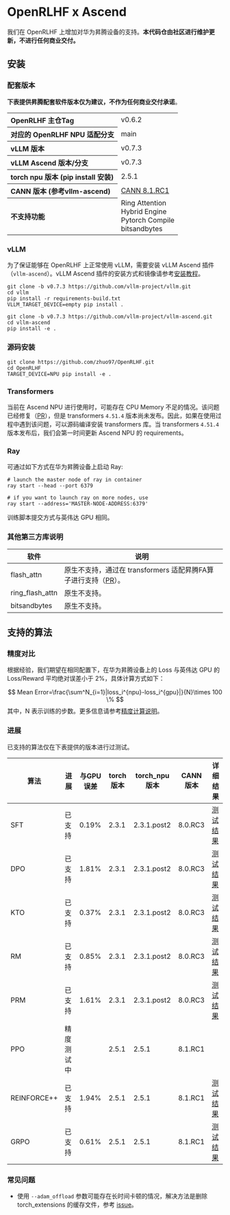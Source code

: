 # OpenRLHF x Ascend

我们在 OpenRLHF 上增加对华为昇腾设备的支持。**本代码仓由社区进行维护更新，不进行任何商业交付。**

## 安装

### 配套版本

**下表提供昇腾配套软件版本仅为建议，不作为任何商业交付承诺**。

<table>
  <tr>
    <th align="left">OpenRLHF 主仓Tag</th>
    <td>v0.6.2</td>
  </tr>
  <tr>
    <th align="left">对应的 OpenRLHF NPU 适配分支</th>
    <td>main</td>
  </tr>
  <tr>
    <th align="left">vLLM 版本</th>
    <td>v0.7.3</td>
  </tr>
  <tr>
    <th align="left">vLLM Ascend 版本/分支</th>
    <td>v0.7.3</td>
  </tr>
  <tr>
    <th align="left">torch npu 版本 (pip install 安装)</th>
    <td>2.5.1</td>
  </tr>
  <tr>
    <th align="left">CANN 版本 (参考vllm-ascend)</th>
    <td><a href="https://github.com/vllm-project/vllm-ascend/blob/v0.7.3/docs/source/installation.md?plain=1#L72-L96">CANN 8.1.RC1</a></td>
  </tr>
  <tr>
    <th align="left">不支持功能</th>
    <td>Ring Attention</br>Hybrid Engine</br>Pytorch Compile</br>bitsandbytes</td>
  </tr>
</table>

### vLLM

为了保证能够在 OpenRLHF 上正常使用 vLLM，需要安装 vLLM Ascend 插件（`vllm-ascend`）。vLLM Ascend 插件的安装方式和镜像请参考[安装教程](https://vllm-ascend.readthedocs.io/en/latest/installation.html)。

```shell
git clone -b v0.7.3 https://github.com/vllm-project/vllm.git
cd vllm
pip install -r requirements-build.txt
VLLM_TARGET_DEVICE=empty pip install .

git clone -b v0.7.3 https://github.com/vllm-project/vllm-ascend.git
cd vllm-ascend
pip install -e .
```

### 源码安装

```shell
git clone https://github.com/zhuo97/OpenRLHF.git
cd OpenRLHF
TARGET_DEVICE=NPU pip install -e .
```

### Transformers

当前在 Ascend NPU 进行使用时，可能存在 CPU Memory 不足的情况。该问题已经修复（[PR](https://github.com/huggingface/transformers/pull/37698)），但是 transformers `4.51.4` 版本尚未发布。因此，如果在使用过程中遇到该问题，可以源码编译安装 transformers 库。当 transformers `4.51.4` 版本发布后，我们会第一时间更新 Ascend NPU 的 requirements。

### Ray

可通过如下方式在华为昇腾设备上启动 Ray:
```shell
# launch the master node of ray in container
ray start --head --port 6379

# if you want to launch ray on more nodes, use
ray start --address='MASTER-NODE-ADDRESS:6379'
```

训练脚本提交方式与英伟达 GPU 相同。

### 其他第三方库说明

| 软件            | 说明                                                                                                                     |
| --------------- | ------------------------------------------------------------------------------------------------------------------------ |
| flash_attn      | 原生不支持，通过在 transformers 适配昇腾FA算子进行支持（[PR](https://github.com/huggingface/transformers/pull/36696)）。 |
| ring_flash_attn | 原生不支持。                                                                                                             |
| bitsandbytes    | 原生不支持。                                                                                                             |

## 支持的算法

### 精度对比

根据经验，我们期望在相同配置下，在华为昇腾设备上的 Loss 与英伟达 GPU 的 Loss/Reward 平均绝对误差小于 2%，具体计算方式如下：

$$
Mean Error=\frac{\sum^N_{i=1}|loss_i^{npu}-loss_i^{gpu}|}{N}\times 100 \%
$$
其中，N 表示训练的步数。更多信息请参考[精度计算说明](https://www.hiascend.com/document/detail/zh/Pytorch/600/ptmoddevg/trainingmigrguide/LMaccuracy_0001.html)。

### 进展

已支持的算法仅在下表提供的版本进行过测试。

| 算法        | 进展       | 与GPU误差 | torch 版本 | torch_npu 版本 | CANN 版本 | 详细结果                                                                          |
| ----------- | ---------- | --------- | ---------- | -------------- | --------- | --------------------------------------------------------------------------------- |
| SFT         | 已支持     | 0.19%     | 2.3.1      | 2.3.1.post2    | 8.0.RC3   | [测试结果](https://github.com/OpenRLHF/OpenRLHF/pull/605#issuecomment-2567488539) |
| DPO         | 已支持     | 1.81%     | 2.3.1      | 2.3.1.post2    | 8.0.RC3   | [测试结果](https://github.com/OpenRLHF/OpenRLHF/pull/605#issuecomment-2735122006) |
| KTO         | 已支持     | 0.37%     | 2.3.1      | 2.3.1.post2    | 8.0.RC3   | [测试结果](https://github.com/OpenRLHF/OpenRLHF/pull/605#issuecomment-2642104300) |
| RM          | 已支持     | 0.85%     | 2.3.1      | 2.3.1.post2    | 8.0.RC3   | [测试结果](https://github.com/OpenRLHF/OpenRLHF/pull/605#issuecomment-2642104300) |
| PRM         | 已支持     | 1.61%     | 2.3.1      | 2.3.1.post2    | 8.0.RC3   | [测试结果](https://github.com/OpenRLHF/OpenRLHF/pull/605#issuecomment-2642104300) |
| PPO         | 精度测试中 |           | 2.5.1      | 2.5.1          | 8.1.RC1   |                                                                                   |
| REINFORCE++ | 已支持     | 1.94%     | 2.5.1      | 2.5.1          | 8.1.RC1   | [测试结果](https://github.com/OpenRLHF/OpenRLHF/pull/605#issuecomment-2735138695) |
| GRPO        | 已支持     | 0.61%     | 2.5.1      | 2.5.1          | 8.1.RC1   | [测试结果](https://github.com/OpenRLHF/OpenRLHF/pull/605#issuecomment-2764993841) |

### 常见问题

* 使用 `--adam_offload` 参数可能存在长时间卡顿的情况，解决方法是删除 torch_extensions 的缓存文件，参考 [issue](https://github.com/deepspeedai/DeepSpeed/issues/2816#issuecomment-1450095538)。  
